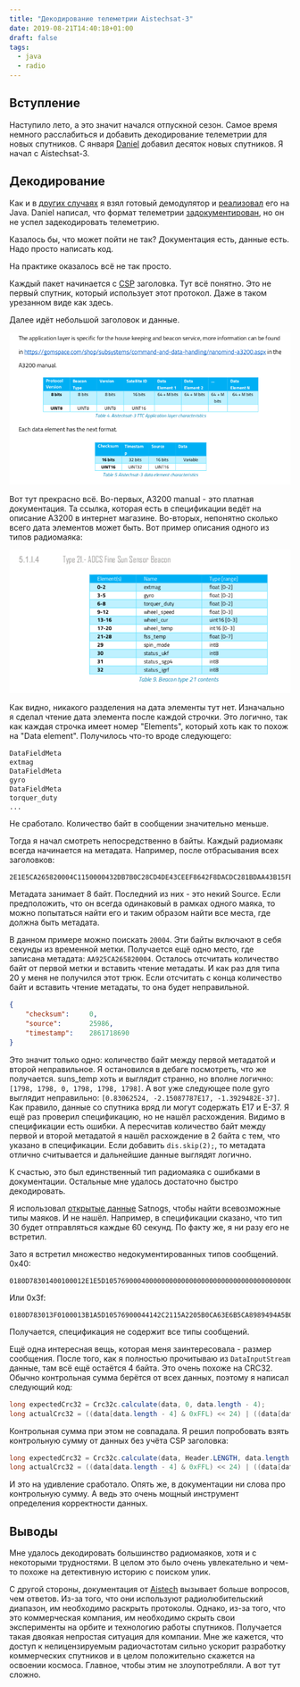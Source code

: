 ```yaml
---
title: "Декодирование телеметрии Aistechsat-3"
date: 2019-08-21T14:40:18+01:00
draft: false
tags:
  - java
  - radio
---
```


## Вступление

Наступило лето, а это значит начался отпускной сезон. Самое время немного расслабиться и добавить декодирование телеметрии для новых спутников. С января [Daniel](https://github.com/daniestevez/gr-satellites) добавил десяток новых спутников. Я начал с Aistechsat-3. 

## Декодирование

Как и в [других случаях](https://github.com/dernasherbrezon/jradio) я взял готовый демодулятор и [реализовал](https://github.com/dernasherbrezon/jradio/blob/master/src/test/java/ru/r2cloud/jradio/aistechsat3/Aistechsat3Test.java) его на Java. Daniel написал, что формат телеметрии [задокументирован](https://www.amsat-ea.org/app/download/11302778/Aistechsat-3+TLM+codes%2C+modulation+and+format+v1.0_AMSAT_EA.pdf), но он не успел задекодировать телеметрию.

Казалось бы, что может пойти не так? Документация есть, данные есть. Надо просто написать код.

На практике оказалось всё не так просто.

Каждый пакет начинается с [CSP](https://github.com/libcsp/libcsp) заголовка. Тут всё понятно. Это не первый спутник, который использует этот протокол. Даже в таком урезанном виде как здесь.

Далее идёт небольшой заголовок и данные. 

![](/img/aistechsat-3/1.png)

Вот тут прекрасно всё. Во-первых, A3200 manual - это платная документация. Та ссылка, которая есть в спецификации ведёт на описание A3200 в интернет магазине. Во-вторых, непонятно сколько всего дата элементов может быть. Вот пример описания одного из типов радиомаяка:

![](/img/aistechsat-3/2.png)

Как видно, никакого разделения на дата элементы тут нет. Изначально я сделал чтение дата элемента после каждой строчки. Это логично, так как каждая строчка имеет номер "Elements", который хоть как то похож на "Data element". Получилось что-то вроде следующего:

```
DataFieldMeta
extmag
DataFieldMeta
gyro
DataFieldMeta
torquer_duty
...
```

Не сработало. Количество байт в сообщении значительно меньше. 

Тогда я начал смотреть непосредственно в байты. Каждый радиомаяк всегда начинается на метадата. Например, после отбрасывания всех заголовков:

```
2E1E5CA265820004C1150000432DB7B0C28CD4DE43CEEF8642F8DACDC281BDAA43B15FB900000000433600000000000043A8000000000000000000000706070600000706070607063F54A3DBDC3F094D823D9929D0BA8347B838A85029B9C6108FDBDC08CF360000000000000000000000000000000000800000008000000080000000AA925CA265820004000000000002003A003A3D8DFC993D956E1DBCA30789BC5E8BBB3C9D734B01020201010000B40851B8C0
```

Метадата занимает 8 байт. Последний из них - это некий Source. Если предположить, что он всегда одинаковый в рамках одного маяка, то можно попытаться найти его и таким образом найти все места, где должна быть метадата.

В данном примере можно поискать ```20004```. Эти байты включают в себя секунды из временной метки. Получается ещё одно место, где записана метадата: ```AA925CA265820004```. Осталось отсчитать количество байт от первой метки и вставить чтение метадаты. И как раз для типа 20 у меня не получился этот трюк. Если отсчитать с конца количество байт и вставить чтение метадаты, то она будет неправильной.

```json
{
	"checksum":		0,	
	"source":		25986,	
	"timestamp":	2861718690	
}
```

Это значит только одно: количество байт между первой метадатой и второй неправильное. Я остановился в дебаге посмотреть, что же получается. suns_temp хоть и выглядит странно, но вполне логично: ```[1798, 1798, 0, 1798, 1798, 1798]```. А вот уже следующее поле gyro выглядит неправильно: ```[0.83062524, -2.15087787E17, -1.3929482E-37]```. Как правило, данные со спутника вряд ли могут содержать E17 и E-37. Я ещё раз проверил спецификацию, но не нашёл расхождения. Видимо в спецификации есть ошибки. А пересчитав количество байт между первой и второй метадатой я нашёл расхождение в 2 байта с тем, что указано в спецификации. Если добавить ```dis.skip(2);```, то метадата отлично считывается и дальнейшие данные выглядят логично.

К счастью, это был единственный тип радиомаяка с ошибками в документации. Остальные мне удалось достаточно быстро декодировать.

Я использовал [открытые данные](https://db.satnogs.org/api/telemetry/?page=38&satellite=44103) Satnogs, чтобы найти всевозможные типы маяков. И не нашёл. Например, в спецификации сказано, что тип 30 будет отправляться каждые 60 секунд. По факту же, я ни разу его не встретил.

Зато я встретил множество недокументированных типов сообщений. 0x40:

```
0180D78301400100012E1E5D1057690004000000000000000000000000000000000000000000000000000000000000412A6717
```

Или 0x3f:

```
0180D783013F0100013B1A5D10576900044142C2115A2205B0CA63E6B5CA8989494A5B046B44CC6065456BB17045C8C1370000000000000000000000000000000000000000000000000000000000000000000000000000000000000000000000000000000000000000000000000000000000000000CFBA95A751FB7C4A515A09C946C9497046C99111439D28A59B855D10576900043F42686A3EDC03153EE9BC70BE32157BBF202419BF286A303EA4DAEE3E8997F4BD4F205B3B4880E83AB47643C26D172442C80000B8F27416D7BBC179
```

Получается, спецификация не содержит все типы сообщений.

Ещё одна интересная вещь, которая меня заинтересовала - размер сообщения. После того, как я полностью прочитываю из ```DataInputStream``` данные, там всё ещё остаётся 4 байта. Это очень похоже на CRC32. Обычно контрольная сумма берётся от всех данных, поэтому я написал следующий код:

```java
long expectedCrc32 = Crc32c.calculate(data, 0, data.length - 4);
long actualCrc32 = ((data[data.length - 4] & 0xFFL) << 24) | ((data[data.length - 3] & 0xFFL) << 16) | ((data[data.length - 2] & 0xFFL) << 8) | (data[data.length - 1] & 0xFFL);

```

Контрольная сумма при этом не совпадала. Я решил попробовать взять контрольную сумму от данных без учёта CSP заголовка:

```java
long expectedCrc32 = Crc32c.calculate(data, Header.LENGTH, data.length - 4 - Header.LENGTH);
long actualCrc32 = ((data[data.length - 4] & 0xFFL) << 24) | ((data[data.length - 3] & 0xFFL) << 16) | ((data[data.length - 2] & 0xFFL) << 8) | (data[data.length - 1] & 0xFFL);
```

И это на удивление сработало. Опять же, в документации ни слова про контрольную сумму. А ведь это очень мощный инструмент определения корректности данных.

## Выводы

Мне удалось декодировать большинство радиомаяков, хотя и с некоторыми трудностями. В целом это было очень увлекательно и чем-то похоже на детективную историю с поиском улик. 

С другой стороны, документация от [Aistech](http://www.aistechspace.com) вызывает больше вопросов, чем ответов. Из-за того, что они используют радиолюбительский диапазон, им необходимо раскрыть протоколы. Однако, из-за того, что это коммерческая компания, им необходимо скрыть свои эксперименты на орбите и технологию работы спутников. Получается такая двоякая непростая ситуация для компании. Мне же кажется, что доступ к нелицензируемым радиочастотам сильно ускорит разработку коммерческих спутников и в целом положительно скажется на освоении космоса. Главное, чтобы этим не злоупотребляли. А вот тут сложно.  